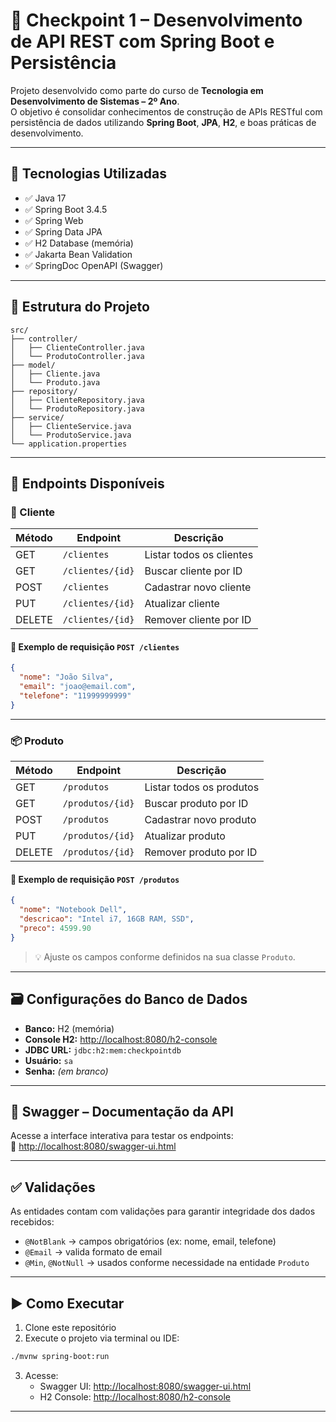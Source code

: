 # 📌 Checkpoint 1 – Desenvolvimento de API REST com Spring Boot e Persistência

Projeto desenvolvido como parte do curso de **Tecnologia em Desenvolvimento de Sistemas – 2º Ano**.  
O objetivo é consolidar conhecimentos de construção de APIs RESTful com persistência de dados utilizando **Spring Boot**, **JPA**, **H2**, e boas práticas de desenvolvimento.

---

## 🧩 Tecnologias Utilizadas

- ✅ Java 17
- ✅ Spring Boot 3.4.5
- ✅ Spring Web
- ✅ Spring Data JPA
- ✅ H2 Database (memória)
- ✅ Jakarta Bean Validation
- ✅ SpringDoc OpenAPI (Swagger)

---

## 📁 Estrutura do Projeto

```
src/
├── controller/
│   ├── ClienteController.java
│   └── ProdutoController.java
├── model/
│   ├── Cliente.java
│   └── Produto.java
├── repository/
│   ├── ClienteRepository.java
│   └── ProdutoRepository.java
├── service/
│   ├── ClienteService.java
│   └── ProdutoService.java
└── application.properties
```

---

## 🔧 Endpoints Disponíveis

### 🧍 Cliente

| Método | Endpoint              | Descrição               |
|--------|------------------------|--------------------------|
| GET    | `/clientes`            | Listar todos os clientes |
| GET    | `/clientes/{id}`       | Buscar cliente por ID    |
| POST   | `/clientes`            | Cadastrar novo cliente   |
| PUT    | `/clientes/{id}`       | Atualizar cliente        |
| DELETE | `/clientes/{id}`       | Remover cliente por ID   |

#### 📝 Exemplo de requisição `POST /clientes`
```json
{
  "nome": "João Silva",
  "email": "joao@email.com",
  "telefone": "11999999999"
}
```

---

### 📦 Produto

| Método | Endpoint              | Descrição               |
|--------|------------------------|--------------------------|
| GET    | `/produtos`            | Listar todos os produtos |
| GET    | `/produtos/{id}`       | Buscar produto por ID    |
| POST   | `/produtos`            | Cadastrar novo produto   |
| PUT    | `/produtos/{id}`       | Atualizar produto        |
| DELETE | `/produtos/{id}`       | Remover produto por ID   |

#### 📝 Exemplo de requisição `POST /produtos`
```json
{
  "nome": "Notebook Dell",
  "descricao": "Intel i7, 16GB RAM, SSD",
  "preco": 4599.90
}
```

> 💡 Ajuste os campos conforme definidos na sua classe `Produto`.

---

## 🗃️ Configurações do Banco de Dados

- **Banco:** H2 (memória)
- **Console H2:** [http://localhost:8080/h2-console](http://localhost:8080/h2-console)
- **JDBC URL:** `jdbc:h2:mem:checkpointdb`
- **Usuário:** `sa`
- **Senha:** *(em branco)*

---

## 📘 Swagger – Documentação da API

Acesse a interface interativa para testar os endpoints:  
🔗 [http://localhost:8080/swagger-ui.html](http://localhost:8080/swagger-ui.html)

---

## ✅ Validações

As entidades contam com validações para garantir integridade dos dados recebidos:

- `@NotBlank` → campos obrigatórios (ex: nome, email, telefone)
- `@Email` → valida formato de email
- `@Min`, `@NotNull` → usados conforme necessidade na entidade `Produto`

---

## ▶️ Como Executar

1. Clone este repositório
2. Execute o projeto via terminal ou IDE:

```bash
./mvnw spring-boot:run
```

3. Acesse:
    - Swagger UI: [http://localhost:8080/swagger-ui.html](http://localhost:8080/swagger-ui.html)
    - H2 Console: [http://localhost:8080/h2-console](http://localhost:8080/h2-console)

---
